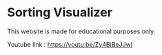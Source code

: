 # Sorting Visualizer
This website is made for educational purposes only.

Youtube link : https://youtu.be/Zy4BiBeJJwI
